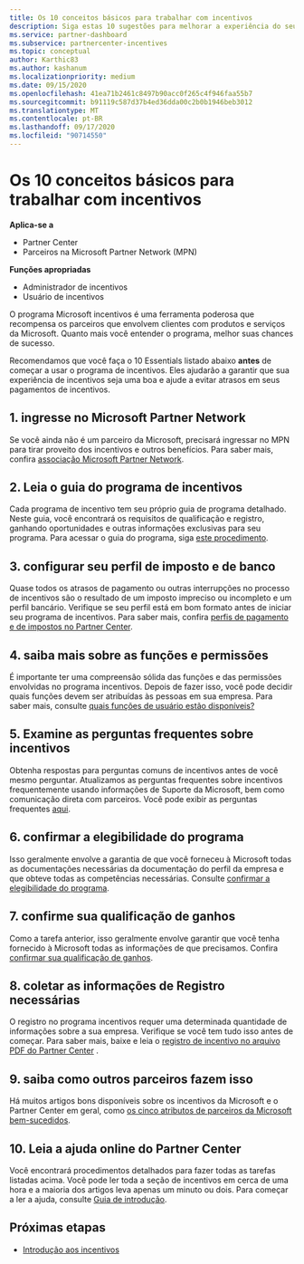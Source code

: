 ```yaml
---
title: Os 10 conceitos básicos para trabalhar com incentivos
description: Siga estas 10 sugestões para melhorar a experiência do seu programa de incentivo e receber pagamentos mais cedo.
ms.service: partner-dashboard
ms.subservice: partnercenter-incentives
ms.topic: conceptual
author: Karthic83
ms.author: kashanum
ms.localizationpriority: medium
ms.date: 09/15/2020
ms.openlocfilehash: 41ea71b2461c8497b90acc0f265c4f946faa55b7
ms.sourcegitcommit: b91119c587d37b4ed36dda00c2b0b1946beb3012
ms.translationtype: MT
ms.contentlocale: pt-BR
ms.lasthandoff: 09/17/2020
ms.locfileid: "90714550"
---
```

# <a name="the-10-essentials-for-working-with-incentives"></a>Os 10 conceitos básicos para trabalhar com incentivos

**Aplica-se a**

- Partner Center
- Parceiros na Microsoft Partner Network (MPN)

**Funções apropriadas**

- Administrador de incentivos
- Usuário de incentivos

O programa Microsoft incentivos é uma ferramenta poderosa que recompensa os parceiros que envolvem clientes com produtos e serviços da Microsoft. Quanto mais você entender o programa, melhor suas chances de sucesso.

Recomendamos que você faça o 10 Essentials listado abaixo **antes** de começar a usar o programa de incentivos. Eles ajudarão a garantir que sua experiência de incentivos seja uma boa e ajude a evitar atrasos em seus pagamentos de incentivos.

## <a name="1-join-the-microsoft-partner-network"></a>1. ingresse no Microsoft Partner Network

Se você ainda não é um parceiro da Microsoft, precisará ingressar no MPN para tirar proveito dos incentivos e outros benefícios. Para saber mais, confira [associação Microsoft Partner Network](https://partner.microsoft.com/membership).

## <a name="2-read-your-incentives-program-guide"></a>2. Leia o guia do programa de incentivos

Cada programa de incentivo tem seu próprio guia de programa detalhado. Neste guia, você encontrará os requisitos de qualificação e registro, ganhando oportunidades e outras informações exclusivas para seu programa. Para acessar o guia do programa, siga [este procedimento](incentives-determined-your-program-eligibility.md#determining-your-program-eligibility).

## <a name="3-set-up-your-tax-and-banking-profile"></a>3. configurar seu perfil de imposto e de banco

Quase todos os atrasos de pagamento ou outras interrupções no processo de incentivos são o resultado de um imposto impreciso ou incompleto e um perfil bancário. Verifique se seu perfil está em bom formato antes de iniciar seu programa de incentivos. Para saber mais, confira [perfis de pagamento e de impostos no Partner Center](incentives-create-and-manage-your-payout-and-tax-profiles.md).

## <a name="4-learn-about-roles-and-permissions"></a>4. saiba mais sobre as funções e permissões

É importante ter uma compreensão sólida das funções e das permissões envolvidas no programa incentivos. Depois de fazer isso, você pode decidir quais funções devem ser atribuídas às pessoas em sua empresa. Para saber mais, consulte [quais funções de usuário estão disponíveis?](incentives-faq.md#what-user-roles-are-available)

## <a name="5-review-the-incentives-faq"></a>5. Examine as perguntas frequentes sobre incentivos

Obtenha respostas para perguntas comuns de incentivos antes de você mesmo perguntar. Atualizamos as perguntas frequentes sobre incentivos frequentemente usando informações de Suporte da Microsoft, bem como comunicação direta com parceiros. Você pode exibir as perguntas frequentes [aqui](incentives-faq.md).

## <a name="6-confirm-your-program-eligibility"></a>6. confirmar a elegibilidade do programa

Isso geralmente envolve a garantia de que você forneceu à Microsoft todas as documentações necessárias da documentação do perfil da empresa e que obteve todas as competências necessárias. Consulte [confirmar a elegibilidade do programa](incentives-determined-your-program-eligibility.md).

## <a name="7-confirm-your-earnings-eligibility"></a>7. confirme sua qualificação de ganhos

Como a tarefa anterior, isso geralmente envolve garantir que você tenha fornecido à Microsoft todas as informações de que precisamos. Confira [confirmar sua qualificação de ganhos](incentives-confirm-your-earnings-eligibility.md).

## <a name="8-gather-the-necessary-enrollment-information"></a>8. coletar as informações de Registro necessárias

O registro no programa incentivos requer uma determinada quantidade de informações sobre a sua empresa. Verifique se você tem tudo isso antes de começar. Para saber mais, baixe e leia o [registro de incentivo no arquivo PDF do Partner Center](https://assetsprod.microsoft.com/partner-center-incentives-enrollment.pdf) .

## <a name="9-learn-how-other-partners-do-it"></a>9. saiba como outros parceiros fazem isso

Há muitos artigos bons disponíveis sobre os incentivos da Microsoft e o Partner Center em geral, como [os cinco atributos de parceiros da Microsoft bem-sucedidos](https://www.microsoft.com/en-us/us-partner-blog/2019/08/29/the-five-attributes-of-successful-microsoft-partners/).

## <a name="10-read-the-partner-center-online-help"></a>10. Leia a ajuda online do Partner Center

Você encontrará procedimentos detalhados para fazer todas as tarefas listadas acima. Você pode ler toda a seção de incentivos em cerca de uma hora e a maioria dos artigos leva apenas um minuto ou dois. Para começar a ler a ajuda, consulte [Guia de introdução](incentives-get-started-intro.md).

## <a name="next-steps"></a>Próximas etapas

- [Introdução aos incentivos](incentives-get-started-intro.md)
